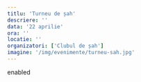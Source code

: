 ```yaml
---
titlu: 'Turneu de șah'
descriere: ''
data: '22 aprilie'
ora: ''
locatie: ''
organizatori: ['Clubul de șah']
imagine: '/img/evenimente/turneu-sah.jpg'
---
```

enabled